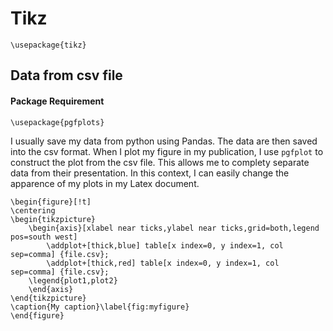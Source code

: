 # Tikz

```text
\usepackage{tikz}
```

## Data from csv file

#### Package Requirement

```text
\usepackage{pgfplots}
```

I usually save my data from python using Pandas. The data are then saved into the csv format. When I plot my figure in my publication, I use `pgfplot` to construct the plot from the csv file. This allows me to complety separate data from their presentation. In this context, I can easily change the apparence of my plots in my Latex document. 

```text
\begin{figure}[!t]
\centering
\begin{tikzpicture}
    \begin{axis}[xlabel near ticks,ylabel near ticks,grid=both,legend pos=south west]
        \addplot+[thick,blue] table[x index=0, y index=1, col sep=comma] {file.csv}; 
        \addplot+[thick,red] table[x index=0, y index=1, col sep=comma] {file.csv}; 
    \legend{plot1,plot2}
    \end{axis}
\end{tikzpicture}
\caption{My caption}\label{fig:myfigure}
\end{figure}
```



